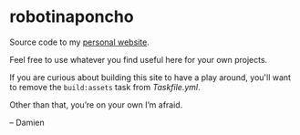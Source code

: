 robotinaponcho
==============

Source code to my [personal website][].

Feel free to use whatever you find useful here for your own projects.

If you are curious about building this site to have a play around,
you'll want to remove the `build:assets` task from _Taskfile.yml_.

Other than that, you’re on your own I’m afraid.

– Damien

[personal website]: <https://www.robotinaponcho.net/>
